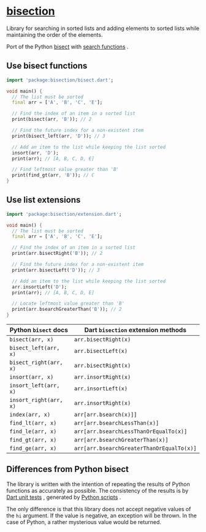 # [bisection](https://github.com/rtmigo/bisection_dart)

Library for searching in sorted lists and adding elements to sorted lists while
maintaining the order of the elements.

Port of the Python [bisect](https://docs.python.org/3/library/bisect.html) with
[search functions](https://docs.python.org/3/library/bisect.html#searching-sorted-lists)
.

## Use bisect functions

```dart
import 'package:bisection/bisect.dart';

void main() {
  // The list must be sorted
  final arr = ['A', 'B', 'C', 'E'];

  // Find the index of an item in a sorted list
  print(bisect(arr, 'B')); // 2

  // Find the future index for a non-existent item
  print(bisect_left(arr, 'D')); // 3

  // Add an item to the list while keeping the list sorted
  insort(arr, 'D');
  print(arr); // [A, B, C, D, E]

  // Find leftmost value greater than 'B'
  print(find_gt(arr, 'B')); // C
}
```

## Use list extensions

```dart
import 'package:bisection/extension.dart';

void main() {
  // The list must be sorted
  final arr = ['A', 'B', 'C', 'E'];

  // Find the index of an item in a sorted list
  print(arr.bisectRight('B')); // 2

  // Find the future index for a non-existent item
  print(arr.bisectLeft('D')); // 3

  // Add an item to the list while keeping the list sorted
  arr.insortLeft('D');
  print(arr); // [A, B, C, D, E]

  // Locate leftmost value greater than 'B'
  print(arr.bsearchGreaterThan('B')); // 2
}
```

Python `bisect` docs   | Dart `bisection` extension methods
-----------------------|--------------------------------------
`bisect(arr, x)`       | `arr.bisectRight(x)`
`bisect_left(arr, x)`  | `arr.bisectLeft(x)`
`bisect_right(arr, x)` | `arr.bisectRight(x)`
`insort(arr, x)`       | `arr.insortRight(x)`
`insort_left(arr, x)`  | `arr.insortLeft(x)`
`insort_right(arr, x)` | `arr.insortRight(x)`
`index(arr, x)`        | `arr[arr.bsearch(x)]]`
`find_lt(arr, x)`      | `arr[arr.bsearchLessThan(x)]`
`find_le(arr, x)`      | `arr[arr.bsearchLessThanOrEqualTo(x)]`
`find_gt(arr, x)`      | `arr[arr.bsearchGreaterThan(x)]`
`find_ge(arr, x)`      | `arr[arr.bsearchGreaterThanOrEqualTo(x)]`

## Differences from Python bisect

The library is written with the intention of repeating the results of Python
functions as accurately as possible. The consistency of the results is
by [Dart unit tests](https://github.com/rtmigo/bisection_dart/blob/dev/test/generated/bisect_test.dart)
, generated
by [Python scripts](https://github.com/rtmigo/bisection_dart/tree/dev/test/generators)
.

The only difference is that this library does not accept negative values of the
`hi` argument. If the value is negative, an exception will be thrown. In the case
of Python, a rather mysterious value would be returned.
